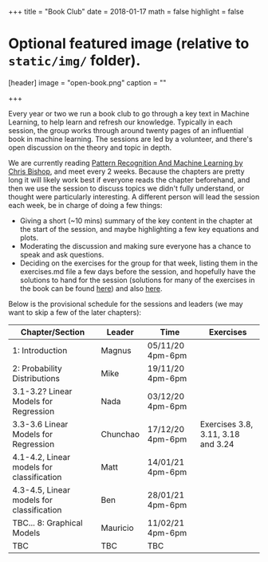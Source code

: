 +++
title = "Book Club"
date = 2018-01-17
math = false
highlight = false

# Optional featured image (relative to `static/img/` folder).
[header]
image = "open-book.png"
caption = ""

+++

Every year or two we run a book club to go through a key text in Machine Learning, to help learn and refresh our knowledge. Typically in each session, the group works through around twenty pages of an influential book in machine learning. The sessions are led by a volunteer, and there's open discussion on the theory and topic in depth.

We are currently reading [Pattern Recognition And Machine Learning by Chris Bishop](http://www.cs.man.ac.uk/~fumie/tmp/bishop.pdf), and meet every 2 weeks. Because the chapters are pretty long it will likely work best if everyone reads the chapter beforehand, and then we use the session to discuss topics we didn't fully understand, or thought were particularly interesting. A different person will lead the session each week, be in charge of doing a few things:

- Giving a short (~10 mins) summary of the key content in the chapter at the start of the session, and maybe highlighting a few key equations and plots.
- Moderating the discussion and making sure everyone has a chance to speak and ask questions.
- Deciding on the exercises for the group for that week, listing them in the exercises.md file a few days before the session, and hopefully have the solutions to hand for the session (solutions for many of the exercises in the book can be found [here](https://www.microsoft.com/en-us/research/wp-content/uploads/2016/05/prml-web-sol-2009-09-08.pdf)) and also [here](https://github.com/zhengqigao/PRML-Solution-Manual). 
 
Below is the provisional schedule for the sessions and leaders (we may want to skip a few of the later chapters): 

| Chapter/Section                     | Leader   | Time             | Exercises
| ----------------------------------- | -------- | ---------------- |--------------
| 1: Introduction                     | Magnus   | 05/11/20 4pm-6pm |
| 2: Probability Distributions        | Mike     | 19/11/20 4pm-6pm |
| 3.1-3.2? Linear Models for Regression  | Nada   | 03/12/20 4pm-6pm |
| 3.3-3.6 Linear Models for Regression | Chunchao | 17/12/20 4pm-6pm | Exercises 3.8, 3.11, 3.18 and 3.24
| 4.1-4.2, Linear models for classification  | Matt     | 14/01/21 4pm-6pm |
| 4.3-4.5, Linear models for classification  | Ben      | 28/01/21 4pm-6pm |
| TBC... 8: Graphical Models      | Mauricio | 11/02/21 4pm-6pm |
| TBC                                 | TBC      | TBC              |
